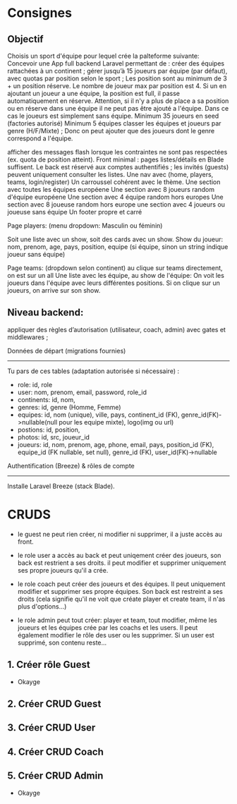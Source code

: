 # Consignes

## Objectif

Choisis un sport d'équipe pour lequel crée la palteforme suivante:
Concevoir une App full backend Laravel permettant de :
créer des équipes rattachées à un continent ;
gérer jusqu’à 15 joueurs par équipe (par défaut), avec quotas par position selon le sport ;
Les position sont au minimum de 3 + un position réserve. Le nombre de joueur max par position est 4.
Si un en ajoutant un joueur a une équipe, la position est full, il passe automatiquement en réserve.
Attention, si il n'y a plus de place a sa position ou en réserve dans une équipe il ne peut pas être ajouté a l'équipe.
Dans ce cas le joueurs est simplement sans équipe.
Minimum 35 joueurs en seed (factories autorisé)
Minimum 5 équipes
classer les équipes et joueurs par genre (H/F/Mixte) ;
Donc on peut ajouter que des joueurs dont le genre correspond a l'équipe.

afficher des messages flash lorsque les contraintes ne sont pas respectées (ex. quota de position atteint).
Front minimal : pages listes/détails en Blade suffisent. Le back est réservé aux comptes authentifiés ; les invités (guests) peuvent uniquement consulter les listes.
Une nav avec (home, players, teams, login/register)
Un carroussel cohérent avec le thème.
Une section avec toutes les équipes européene
Une section avec 8 joueurs random d'équipe européene
Une section avec 4 équipe random hors europes
Une section avec 8 joueuse random hors europe
une section avec 4 joueurs ou joueuse sans équipe
Un footer propre et carré

Page players: (menu dropdown: Masculin ou féminin)

Soit une liste avec un show, soit des cards avec un show.
Show du joueur:
nom, prenom, age, pays, position, equipe (si équipe, sinon un string indique joueur sans équipe)

Page teams: (dropdown selon continent) au clique sur teams directement, on est sur un all
Une liste avec les équipe, au show de l'équipe:
On voit les joueurs dans l'équipe avec leurs différentes positions.
Si on clique sur un joueurs, on arrive sur son show.

## Niveau backend:

appliquer des règles d’autorisation (utilisateur, coach, admin) avec gates et middlewares ;

Données de départ (migrations fournies)

---

Tu pars de ces tables (adaptation autorisée si nécessaire) :

-   role: id, role
-   user: nom, prenom, email, password, role_id
-   continents: id, nom,
-   genres: id, genre (Homme, Femme)
-   equipes: id, nom (unique), ville, pays, continent_id (FK), genre_id(FK)->nullable(null pour les equipe mixte), logo(img ou url)
-   postions: id, position,
-   photos: id, src, joueur_id
-   joueurs: id, nom, prenom, age, phone, email, pays, position_id (FK), equipe_id (FK nullable, set null), genre_id (FK), user_id(FK)->nullable

Authentification (Breeze) & rôles de compte

---

Installe Laravel Breeze (stack Blade).

# CRUDS

-   le guest ne peut rien créer, ni modifier ni supprimer, il a juste accès au front.

-   le role user a accès au back et peut uniqement créer des joueurs, son back est restrient a ses droits. il peut modifier et supprimer uniquement ses propre joueurs qu'il a crée.

-   le role coach peut créer des joueurs et des équipes. Il peut uniquement modifier et supprimer ses propre équipes. Son back est restreint a ses droits (cela signifie qu'il ne voit que créate player et create team, il n'as plus d'options...)

-   le role admin peut tout créer: player et team, tout modifier, même les joueurs et les équipes crée par les coachs et les users. Il peut également modifier le rôle des user ou les supprimer. Si un user est supprimé, son contenu reste...

## 1. Créer rôle Guest

-   Okayge

## 2. Créer CRUD Guest

## 3. Créer CRUD User

## 4. Créer CRUD Coach

## 5. Créer CRUD Admin

-   Okayge
